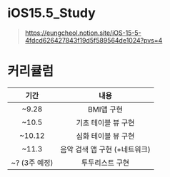 # iOS15.5_Study

> https://eungcheol.notion.site/iOS-15-5-4fdcd626427843f19d5f589564de1024?pvs=4

# 커리큘럼
| 기간    | 내용    | 
|:-----------:|:-----------:|
| ~9.28 | BMI앱 구현 |
| ~10.5 | 기초 테이블 뷰 구현 | 
| ~10.12 | 심화 테이블 뷰 구현 | 
| ~11.3 | 음악 검색 앱 구현 (+네트워크) | 
| ~? (3주 예정) | 투두리스트 구현 | 
